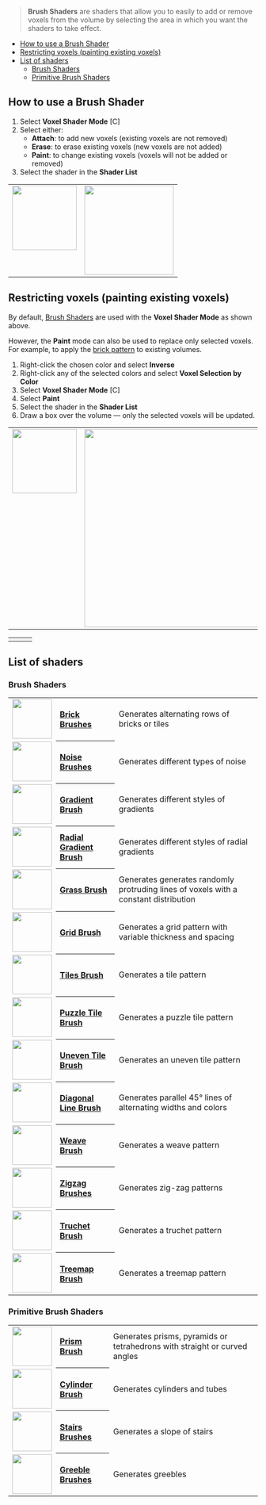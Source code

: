 > **Brush Shaders** are shaders that allow you to easily to add or remove voxels from the volume by selecting the area in which you want the shaders to take effect.

<!-- TOC -->
- [How to use a Brush Shader](#how-to-use-a-brush-shader)
- [Restricting voxels (painting existing voxels)](#restricting-voxels-painting-existing-voxels)
- [List of shaders](#list-of-shaders)
  - [Brush Shaders](#brush-shaders)
  - [Primitive Brush Shaders](#primitive-brush-shaders)

## How to use a Brush Shader

1. Select **Voxel Shader Mode** [C]
2. Select either:
    - **Attach**: to add new voxels (existing voxels are not removed)
    - **Erase**: to erase existing voxels (new voxels are not added)
    - **Paint**: to change existing voxels (voxels will not be added or removed)
3. Select the shader in the **Shader List**

<table>
	<tr>
		<td valign="top"><img src="https://s3.amazonaws.com/misc.lachlanmcdonald.com/magicavoxel-shaders/ui/mv_ui1.png" width="130" alt=""></td>
		<td valign="top"><img src="https://s3.amazonaws.com/misc.lachlanmcdonald.com/magicavoxel-shaders/ui/mv_ui2.png" width="180" alt=""></td>
	</tr>
</table>

## Restricting voxels (painting existing voxels)

By default, [Brush Shaders](Brush-Shaders) are used with the **Voxel Shader Mode** as shown above.

However, the **Paint** mode can also be used to replace only selected voxels. For example, to apply the [brick pattern](Brick-Brushes) to existing volumes.

1. Right-click the chosen color and select **Inverse**
2. Right-click any of the selected colors and select **Voxel Selection by Color**
3. Select **Voxel Shader Mode** [C]
4. Select **Paint**
5. Select the shader in the **Shader List**
6. Draw a box over the volume — only the selected voxels will be updated.

<table>
	<tr>
		<td valign="top"><img src="https://s3.amazonaws.com/misc.lachlanmcdonald.com/magicavoxel-shaders/ui/mv_ui3.png" width="130" alt=""></td>
		<td valign="top"><img src="https://s3.amazonaws.com/misc.lachlanmcdonald.com/magicavoxel-shaders/ui/mv_ui4.png" width="400" alt=""></td>
	</tr>
</table>

<table>
	<tr>
		<td><img src="https://s3.amazonaws.com/misc.lachlanmcdonald.com/magicavoxel-shaders/ui/mv_sel1.png" alt=""></td>
		<td><img src="https://s3.amazonaws.com/misc.lachlanmcdonald.com/magicavoxel-shaders/ui/mv_sel2.png" alt=""></td>
		<td><img src="https://s3.amazonaws.com/misc.lachlanmcdonald.com/magicavoxel-shaders/ui/mv_sel3.png" alt=""></td>
	</tr>
</table>

## List of shaders

### Brush Shaders

<!-- LIST list_brushes 80 -->
<table>
	<tr>
		<td valign="center" align="left"><a href="Brick-Brushes"><img width="80" src="https://s3.amazonaws.com/misc.lachlanmcdonald.com/magicavoxel-shaders/icons2/bricks.png?cache=203" alt=""></a></td>
		<th valign="center" align="left"><a href="Brick-Brushes">Brick Brushes</a></th>
		<td valign="center">Generates alternating rows of bricks or tiles</td>
	</tr>
	<tr>
		<td valign="center" align="left"><a href="Noise-Brushes"><img width="80" src="https://s3.amazonaws.com/misc.lachlanmcdonald.com/magicavoxel-shaders/icons2/cellular2D.png?cache=203" alt=""></a></td>
		<th valign="center" align="left"><a href="Noise-Brushes">Noise Brushes</a></th>
		<td valign="center">Generates different types of noise</td>
	</tr>
	<tr>
		<td valign="center" align="left"><a href="Gradient-Brush"><img width="80" src="https://s3.amazonaws.com/misc.lachlanmcdonald.com/magicavoxel-shaders/icons2/gradient.png?cache=203" alt=""></a></td>
		<th valign="center" align="left"><a href="Gradient-Brush">Gradient Brush</a></th>
		<td valign="center">Generates different styles of gradients</td>
	</tr>
	<tr>
		<td valign="center" align="left"><a href="Radial-Gradient-Brush"><img width="80" src="https://s3.amazonaws.com/misc.lachlanmcdonald.com/magicavoxel-shaders/icons2/gradient_radial.png?cache=203" alt=""></a></td>
		<th valign="center" align="left"><a href="Radial-Gradient-Brush">Radial Gradient Brush</a></th>
		<td valign="center">Generates different styles of radial gradients</td>
	</tr>
	<tr>
		<td valign="center" align="left"><a href="Grass-Brush"><img width="80" src="https://s3.amazonaws.com/misc.lachlanmcdonald.com/magicavoxel-shaders/icons2/grass.png?cache=203" alt=""></a></td>
		<th valign="center" align="left"><a href="Grass-Brush">Grass Brush</a></th>
		<td valign="center">Generates generates randomly protruding lines of voxels with a constant distribution</td>
	</tr>
	<tr>
		<td valign="center" align="left"><a href="Grid-Brush"><img width="80" src="https://s3.amazonaws.com/misc.lachlanmcdonald.com/magicavoxel-shaders/icons2/grid.png?cache=203" alt=""></a></td>
		<th valign="center" align="left"><a href="Grid-Brush">Grid Brush</a></th>
		<td valign="center">Generates a grid pattern with variable thickness and spacing</td>
	</tr>
	<tr>
		<td valign="center" align="left"><a href="Tiles-Brush"><img width="80" src="https://s3.amazonaws.com/misc.lachlanmcdonald.com/magicavoxel-shaders/icons2/tiles.png?cache=203" alt=""></a></td>
		<th valign="center" align="left"><a href="Tiles-Brush">Tiles Brush</a></th>
		<td valign="center">Generates a tile pattern</td>
	</tr>
	<tr>
		<td valign="center" align="left"><a href="Puzzle-Tiles-Brush"><img width="80" src="https://s3.amazonaws.com/misc.lachlanmcdonald.com/magicavoxel-shaders/icons2/tiles_puzzle.png?cache=203" alt=""></a></td>
		<th valign="center" align="left"><a href="Puzzle-Tiles-Brush">Puzzle Tile Brush</a></th>
		<td valign="center">Generates a puzzle tile pattern</td>
	</tr>
	<tr>
		<td valign="center" align="left"><a href="Uneven-Tiles-Brush"><img width="80" src="https://s3.amazonaws.com/misc.lachlanmcdonald.com/magicavoxel-shaders/icons2/tiles_uneven.png?cache=203" alt=""></a></td>
		<th valign="center" align="left"><a href="Uneven-Tiles-Brush">Uneven Tile Brush</a></th>
		<td valign="center">Generates an uneven tile pattern</td>
	</tr>
	<tr>
		<td valign="center" align="left"><a href="Diagonal-Line-Brush"><img width="80" src="https://s3.amazonaws.com/misc.lachlanmcdonald.com/magicavoxel-shaders/icons2/diagonal3.png?cache=203" alt=""></a></td>
		<th valign="center" align="left"><a href="Diagonal-Line-Brush">Diagonal Line Brush</a></th>
		<td valign="center">Generates parallel 45° lines of alternating widths and colors</td>
	</tr>
	<tr>
		<td valign="center" align="left"><a href="Weave-Brush"><img width="80" src="https://s3.amazonaws.com/misc.lachlanmcdonald.com/magicavoxel-shaders/icons2/weave.png?cache=203" alt=""></a></td>
		<th valign="center" align="left"><a href="Weave-Brush">Weave Brush</a></th>
		<td valign="center">Generates a weave pattern</td>
	</tr>
	<tr>
		<td valign="center" align="left"><a href="Zigzag-Brushes"><img width="80" src="https://s3.amazonaws.com/misc.lachlanmcdonald.com/magicavoxel-shaders/icons2/zigzag2.png?cache=203" alt=""></a></td>
		<th valign="center" align="left"><a href="Zigzag-Brushes">Zigzag Brushes</a></th>
		<td valign="center">Generates zig-zag patterns</td>
	</tr>
	<tr>
		<td valign="center" align="left"><a href="Truchet-Brush"><img width="80" src="https://s3.amazonaws.com/misc.lachlanmcdonald.com/magicavoxel-shaders/icons2/truchet.png?cache=203" alt=""></a></td>
		<th valign="center" align="left"><a href="Truchet-Brush">Truchet Brush</a></th>
		<td valign="center">Generates a truchet pattern</td>
	</tr>
	<tr>
		<td valign="center" align="left"><a href="Treemap-Brush"><img width="80" src="https://s3.amazonaws.com/misc.lachlanmcdonald.com/magicavoxel-shaders/icons2/treemap.png?cache=203" alt=""></a></td>
		<th valign="center" align="left"><a href="Treemap-Brush">Treemap Brush</a></th>
		<td valign="center">Generates a treemap pattern</td>
	</tr>
</table>
<!-- END -->

### Primitive Brush Shaders

<!-- LIST list_primitives 80 -->
<table>
	<tr>
		<td valign="center" align="left"><a href="Prism-Brush"><img width="80" src="https://s3.amazonaws.com/misc.lachlanmcdonald.com/magicavoxel-shaders/icons1/prism.png?cache=202" alt=""></a></td>
		<th valign="center" align="left"><a href="Prism-Brush">Prism Brush</a></th>
		<td valign="center">Generates prisms, pyramids or tetrahedrons with straight or curved angles</td>
	</tr>
	<tr>
		<td valign="center" align="left"><a href="Cylinder-Brush"><img width="80" src="https://s3.amazonaws.com/misc.lachlanmcdonald.com/magicavoxel-shaders/icons1/cylinder.png?cache=202" alt=""></a></td>
		<th valign="center" align="left"><a href="Cylinder-Brush">Cylinder Brush</a></th>
		<td valign="center">Generates cylinders and tubes</td>
	</tr>
	<tr>
		<td valign="center" align="left"><a href="Stairs-Brushes"><img width="80" src="https://s3.amazonaws.com/misc.lachlanmcdonald.com/magicavoxel-shaders/icons1/stairs.png?cache=202" alt=""></a></td>
		<th valign="center" align="left"><a href="Stairs-Brushes">Stairs Brushes</a></th>
		<td valign="center">Generates a slope of stairs</td>
	</tr>
	<tr>
		<td valign="center" align="left"><a href="Greeble-Brushes"><img width="80" src="https://s3.amazonaws.com/misc.lachlanmcdonald.com/magicavoxel-shaders/icons1/greebles.png?cache=202" alt=""></a></td>
		<th valign="center" align="left"><a href="Greeble-Brushes">Greeble Brushes</a></th>
		<td valign="center">Generates greebles</td>
	</tr>
</table>
<!-- END -->
